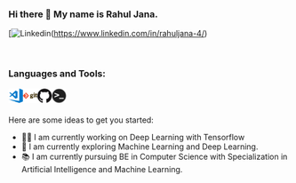 ### Hi there 👋 My name is Rahul Jana.


[![Linkedin](https://i.stack.imgur.com/gVE0j.png)(https://www.linkedin.com/in/rahuljana-4/)


<br />

### Languages and Tools:

<img align="left" alt="Visual Studio Code" width="26px" src="https://raw.githubusercontent.com/github/explore/80688e429a7d4ef2fca1e82350fe8e3517d3494d/topics/visual-studio-code/visual-studio-code.png" />
<img align="left" alt="Git" width="26px" src="https://raw.githubusercontent.com/github/explore/80688e429a7d4ef2fca1e82350fe8e3517d3494d/topics/git/git.png" />
<img align="left" alt="GitHub" width="26px" src="https://raw.githubusercontent.com/github/explore/78df643247d429f6cc873026c0622819ad797942/topics/github/github.png"/>
<img align="left" alt="Terminal" width="26px" src="https://raw.githubusercontent.com/github/explore/80688e429a7d4ef2fca1e82350fe8e3517d3494d/topics/terminal/terminal.png" />
<br />
<br />


Here are some ideas to get you started:

- 💪🏼 I am currently working on Deep Learning with Tensorflow
- 🔭 I am currently exploring Machine Learning and Deep Learning.
- 📚 I am currently pursuing BE in Computer Science with Specialization in Artificial Intelligence and Machine Learning.
